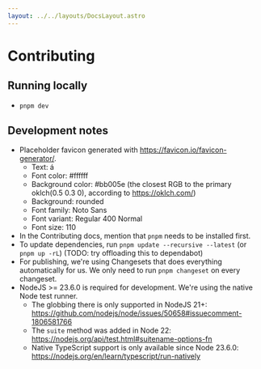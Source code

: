 ```yaml
---
layout: ../../layouts/DocsLayout.astro
---
```


# Contributing

## Running locally

- `pnpm dev`

## Development notes

- Placeholder favicon generated with https://favicon.io/favicon-generator/.
  - Text: á
  - Font color: #ffffff
  - Background color: #bb005e (the closest RGB to the primary oklch(0.5 0.3 0), according to https://oklch.com/)
  - Background: rounded
  - Font family: Noto Sans
  - Font variant: Regular 400 Normal
  - Font size: 110
- In the Contributing docs, mention that `pnpm` needs to be installed first.
- To update dependencies, run `pnpm update --recursive --latest` (or `pnpm up -rL`) (TODO: try offloading this to dependabot)
- For publishing, we're using Changesets that does everything automatically for us. We only need to run `pnpm changeset` on every changeset.
- NodeJS >= 23.6.0 is required for development. We're using the native Node test runner.
  - The globbing there is only supported in NodeJS 21+: https://github.com/nodejs/node/issues/50658#issuecomment-1806581766
  - The `suite` method was added in Node 22: https://nodejs.org/api/test.html#suitename-options-fn
  - Native TypeScript support is only available since Node 23.6.0: https://nodejs.org/en/learn/typescript/run-natively
